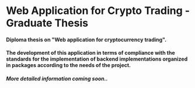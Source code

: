 # Web Application for Crypto Trading - Graduate Thesis
#### Diploma thesis on "Web application for cryptocurrency trading".
#### The development of this application in terms of compliance with the standards for the implementation of backend implementations organized in packages according to the needs of the project.
##### More detailed information coming soon..
